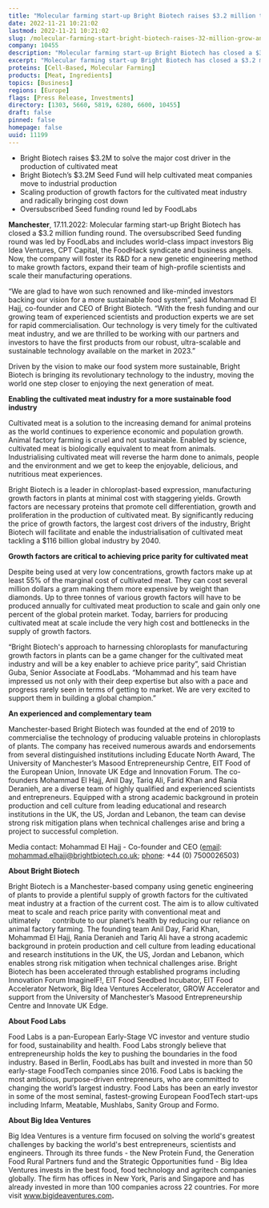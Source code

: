 ```yaml
---
title: "Molecular farming start-up Bright Biotech raises $3.2 million to grow and scale"
date: 2022-11-21 10:21:02
lastmod: 2022-11-21 10:21:02
slug: /molecular-farming-start-bright-biotech-raises-32-million-grow-and-scale
company: 10455
description: "Molecular farming start-up Bright Biotech has closed a $3.2 million funding round. The oversubscribed Seed funding round was led by FoodLabs and includes world-class impact investors Big Idea Ventures, CPT Capital, the FoodHack syndicate and business angels."
excerpt: "Molecular farming start-up Bright Biotech has closed a $3.2 million funding round. The oversubscribed Seed funding round was led by FoodLabs and includes world-class impact investors Big Idea Ventures, CPT Capital, the FoodHack syndicate and business angels."
proteins: [Cell-Based, Molecular Farming]
products: [Meat, Ingredients]
topics: [Business]
regions: [Europe]
flags: [Press Release, Investments]
directory: [1303, 5660, 5819, 6280, 6600, 10455]
draft: false
pinned: false
homepage: false
uuid: 11199
---
```

<ul>
<li>Bright Biotech raises $3.2M to solve the major cost driver in the production of cultivated meat</li>
<li>Bright Biotech’s $3.2M Seed Fund will help cultivated meat companies move to industrial production</li>
<li>Scaling production of growth factors for the cultivated meat industry and radically bringing cost down</li>
<li>Oversubscribed Seed funding round led by FoodLabs</li>
</ul>
<p><strong>Manchester</strong>, 17.11.2022: Molecular farming start-up Bright Biotech has closed a $3.2 million funding round. The oversubscribed Seed funding round was led by FoodLabs and includes world-class impact investors Big Idea Ventures, CPT Capital, the FoodHack syndicate and business angels. Now, the company will foster its R&D for a new genetic engineering method to make growth factors, expand their team of high-profile scientists and scale their manufacturing operations.</p>
<p>“We are glad to have won such renowned and like-minded investors backing our vision for a more sustainable food system”, said Mohammad El Hajj, co-founder and CEO of Bright Biotech. “With the fresh funding and our growing team of experienced scientists and production experts we are set for rapid commercialisation. Our technology is very timely for the cultivated meat industry, and we are thrilled to be working with our partners and investors to have the first products from our robust, ultra-scalable and sustainable technology available on the market in 2023.”</p>
<p>Driven by the vision to make our food system more sustainable, Bright Biotech is bringing its revolutionary technology to the industry, moving the world one step closer to enjoying the next generation of meat.</p>
<p><strong>Enabling the cultivated meat industry for a more sustainable food industry </strong></p>
<p>Cultivated meat is a solution to the increasing demand for animal proteins as the world continues to experience economic and population growth. Animal factory farming is cruel and not sustainable. Enabled by science, cultivated meat is biologically equivalent to meat from animals. Industrialising cultivated meat will reverse the harm done to animals, people and the environment and we get to keep the enjoyable, delicious, and nutritious meat experiences.</p>
<p>Bright Biotech is a leader in chloroplast-based expression, manufacturing growth factors in plants at minimal cost with staggering yields. Growth factors are necessary proteins that promote cell differentiation, growth and proliferation in the production of cultivated meat. By significantly reducing the price of growth factors, the largest cost drivers of the industry, Bright Biotech will facilitate and enable the industrialisation of cultivated meat tackling a $116 billion global industry by 2040.</p>
<p><strong>Growth factors are critical to achieving price parity for cultivated meat</strong></p>
<p>Despite being used at very low concentrations, growth factors make up at least 55% of the marginal cost of cultivated meat. They can cost several million dollars a gram making them more expensive by weight than diamonds. Up to three tonnes of various growth factors will have to be produced annually for cultivated meat production to scale and gain only one percent of the global protein market. Today, barriers for producing cultivated meat at scale include the very high cost and bottlenecks in the supply of growth factors<em>. </em></p>
<p>“Bright Biotech's approach to harnessing chloroplasts for manufacturing growth factors in plants can be a game changer for the cultivated meat industry and will be a key enabler to achieve price parity”, said Christian Guba, Senior Associate at FoodLabs. “Mohammad and his team have impressed us not only with their deep expertise but also with a pace and progress rarely seen in terms of getting to market. We are very excited to support them in building a global champion.”</p>
<p><strong>An experienced and complementary team </strong></p>
<p>Manchester-based Bright Biotech was founded at the end of 2019 to commercialise the technology of producing valuable proteins in chloroplasts of plants. The company has received numerous awards and endorsements from several distinguished institutions including Educate North Award, The University of Manchester’s Masood Entrepreneurship Centre, EIT Food of the European Union, Innovate UK Edge and Innovation Forum. The co-founders Mohammad El Hajj, Anil Day, Tariq Ali, Farid Khan and Rania Deranieh, are a diverse team of highly qualified and experienced scientists and entrepreneurs. Equipped with a strong academic background in protein production and cell culture from leading educational and research institutions in the UK, the US, Jordan and Lebanon, the team can devise strong risk mitigation plans when technical challenges arise and bring a project to successful completion.</p>
<p>Media contact: Mohammad El Hajj - Co-founder and CEO (<u>email</u>: <a href="mailto:mohammad.elhajj@brightbiotech.co.uk">mohammad.elhajj@brightbiotech.co.uk</a>; <u>phone</u>: +44 (0) 7500026503)</p>
<p><strong>About Bright Biotech</strong></p>
<p>Bright Biotech is a Manchester-based company using genetic engineering of plants to provide a plentiful supply of growth factors for the cultivated meat industry at a fraction of the current cost. The aim is to allow cultivated meat to scale and reach price parity with conventional meat and ultimately      contribute to our<em> </em>planet’s health by reducing our reliance on animal factory farming. The founding team Anil Day, Farid Khan, Mohammad El Hajj, Rania Deranieh and Tariq Ali have a strong academic background in protein production and cell culture from leading educational and research institutions in the UK, the US, Jordan and Lebanon, which enables strong risk mitigation when technical challenges arise. Bright Biotech has been accelerated through established programs including Innovation Forum ImagineIF!, EIT Food Seedbed Incubator, EIT Food Accelerator Network, Big Idea Ventures Accelerator, GROW Accelerator and support from the University of Manchester’s Masood Entrepreneurship Centre and Innovate UK Edge.</p>
<p><strong>About Food Labs</strong></p>
<p>Food Labs is a pan-European Early-Stage VC investor and venture studio for food, sustainability and health. Food Labs strongly believe that entrepreneurship holds the key to pushing the boundaries in the food industry. Based in Berlin, FoodLabs has built and invested in more than 50 early-stage FoodTech companies since 2016. Food Labs is backing the most ambitious, purpose-driven entrepreneurs, who are committed to changing the world’s largest industry. Food Labs has been an early investor in some of the most seminal, fastest-growing European FoodTech start-ups including Infarm, Meatable, Mushlabs, Sanity Group and Formo.</p>
<p><strong>About Big Idea Ventures</strong></p>
<p>Big Idea Ventures is a venture firm focused on solving the world's greatest challenges by backing the world's best entrepreneurs, scientists and engineers. Through its three funds - the New Protein Fund, the Generation Food Rural Partners fund and the Strategic Opportunities fund - Big Idea Ventures invests in the best food, food technology and agritech companies globally. The firm has offices in New York, Paris and Singapore and has already invested in more than 100 companies across 22 countries. For more visit <a href="http://www.bigideaventures.com">www.bigideaventures.com</a><strong>.</strong></p>
